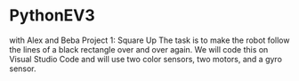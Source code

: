 # PythonEV3
with Alex and Beba
Project 1: Square Up
  The task is to make the robot follow the lines of a black rectangle over and over again. We will code this on Visual Studio Code and will use two color sensors, two motors, and a gyro sensor.
